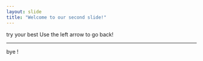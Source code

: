 ```yaml
---
layout: slide
title: "Welcome to our second slide!"
---
```

try your best
Use the left arrow to go back!


---
bye !

